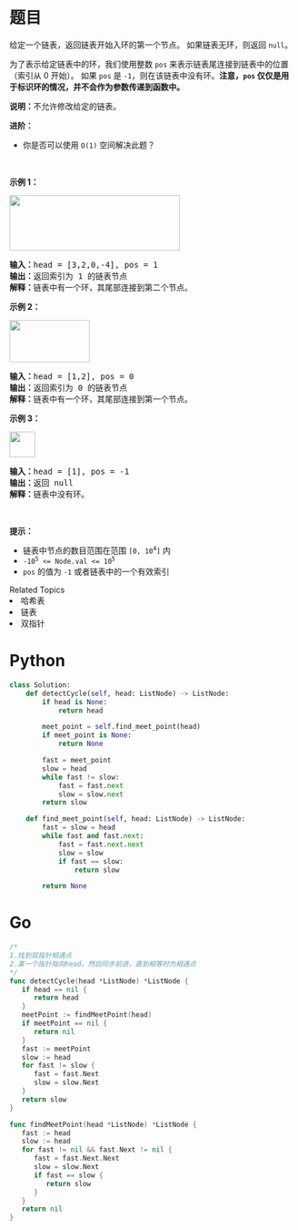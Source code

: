 # 题目
<p>给定一个链表，返回链表开始入环的第一个节点。 如果链表无环，则返回 <code>null</code>。</p>

<p>为了表示给定链表中的环，我们使用整数 <code>pos</code> 来表示链表尾连接到链表中的位置（索引从 0 开始）。 如果 <code>pos</code> 是 <code>-1</code>，则在该链表中没有环。<strong>注意，<code>pos</code> 仅仅是用于标识环的情况，并不会作为参数传递到函数中。</strong></p>

<p><strong>说明：</strong>不允许修改给定的链表。</p>

<p><strong>进阶：</strong></p>

<ul>
	<li>你是否可以使用 <code>O(1)</code> 空间解决此题？</li>
</ul>

<p> </p>

<p><strong>示例 1：</strong></p>

<p><img alt="" src="https://assets.leetcode-cn.com/aliyun-lc-upload/uploads/2018/12/07/circularlinkedlist.png" style="height: 97px; width: 300px;" /></p>

<pre>
<strong>输入：</strong>head = [3,2,0,-4], pos = 1
<strong>输出：</strong>返回索引为 1 的链表节点
<strong>解释：</strong>链表中有一个环，其尾部连接到第二个节点。
</pre>

<p><strong>示例 2：</strong></p>

<p><img alt="" src="https://assets.leetcode-cn.com/aliyun-lc-upload/uploads/2018/12/07/circularlinkedlist_test2.png" style="height: 74px; width: 141px;" /></p>

<pre>
<strong>输入：</strong>head = [1,2], pos = 0
<strong>输出：</strong>返回索引为 0 的链表节点
<strong>解释：</strong>链表中有一个环，其尾部连接到第一个节点。
</pre>

<p><strong>示例 3：</strong></p>

<p><img alt="" src="https://assets.leetcode-cn.com/aliyun-lc-upload/uploads/2018/12/07/circularlinkedlist_test3.png" style="height: 45px; width: 45px;" /></p>

<pre>
<strong>输入：</strong>head = [1], pos = -1
<strong>输出：</strong>返回 null
<strong>解释：</strong>链表中没有环。
</pre>

<p> </p>

<p><strong>提示：</strong></p>

<ul>
	<li>链表中节点的数目范围在范围 <code>[0, 10<sup>4</sup>]</code> 内</li>
	<li><code>-10<sup>5</sup> <= Node.val <= 10<sup>5</sup></code></li>
	<li><code>pos</code> 的值为 <code>-1</code> 或者链表中的一个有效索引</li>
</ul>
<div><div>Related Topics</div><div><li>哈希表</li><li>链表</li><li>双指针</li></div></div>



# Python

```python
class Solution:
    def detectCycle(self, head: ListNode) -> ListNode:
        if head is None:
            return head

        meet_point = self.find_meet_point(head)
        if meet_point is None:
            return None

        fast = meet_point
        slow = head
        while fast != slow:
            fast = fast.next
            slow = slow.next
        return slow

    def find_meet_point(self, head: ListNode) -> ListNode:
        fast = slow = head
        while fast and fast.next:
            fast = fast.next.next
            slow = slow
            if fast == slow:
                return slow

        return None
```

# Go

```go
/*
1.找到双指针相遇点
2.某一个指针指向head，然后同步前进，直到相等时为相遇点
*/
func detectCycle(head *ListNode) *ListNode {
   if head == nil {
      return head
   }
   meetPoint := findMeetPoint(head)
   if meetPoint == nil {
      return nil
   }
   fast := meetPoint
   slow := head
   for fast != slow {
      fast = fast.Next
      slow = slow.Next
   }
   return slow
}

func findMeetPoint(head *ListNode) *ListNode {
   fast := head
   slow := head
   for fast != nil && fast.Next != nil {
      fast = fast.Next.Next
      slow = slow.Next
      if fast == slow {
         return slow
      }
   }
   return nil
}
```
